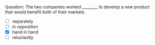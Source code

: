 Question: The two companies worked ________ to develop a new product that would benefit both of their markets.  
- [ ] separately  
- [ ] in opposition  
- [x] hand in hand  
- [ ] reluctantly  
